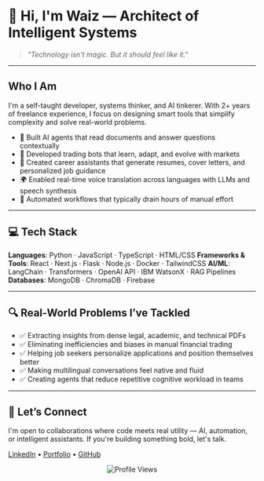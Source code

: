 # 👋 Hi, I'm Waiz — Architect of Intelligent Systems

> *"Technology isn't magic. But it should feel like it."*

---

## Who I Am

I'm a self-taught developer, systems thinker, and AI tinkerer. With 2+ years of freelance experience, I focus on designing smart tools that simplify complexity and solve real-world problems.

* 🚀 Built AI agents that read documents and answer questions contextually
* 🧠 Developed trading bots that learn, adapt, and evolve with markets
* 💼 Created career assistants that generate resumes, cover letters, and personalized job guidance
* 🌍 Enabled real-time voice translation across languages with LLMs and speech synthesis
* 🔄 Automated workflows that typically drain hours of manual effort

---

## 💻 Tech Stack

**Languages**: Python · JavaScript · TypeScript · HTML/CSS
**Frameworks & Tools**: React · Next.js · Flask · Node.js · Docker · TailwindCSS
**AI/ML**: LangChain · Transformers · OpenAI API · IBM WatsonX · RAG Pipelines
**Databases**: MongoDB · ChromaDB · Firebase

---

## 🔍 Real-World Problems I’ve Tackled

* ✅ Extracting insights from dense legal, academic, and technical PDFs
* ✅ Eliminating inefficiencies and biases in manual financial trading
* ✅ Helping job seekers personalize applications and position themselves better
* ✅ Making multilingual conversations feel native and fluid
* ✅ Creating agents that reduce repetitive cognitive workload in teams

---

## 🤝 Let’s Connect

I'm open to collaborations where code meets real utility — AI, automation, or intelligent assistants. If you're building something bold, let's talk.

[LinkedIn](https://www.linkedin.com/in/qazi-muhammad-waiz-7613a51b3/) • [Portfolio](https://qmwaiz.me) • [GitHub](https://github.com/waize333)

<p align="center">
  <img src="https://komarev.com/ghpvc/?username=waize333&style=flat-square&color=blue" alt="Profile Views" />
</p>
